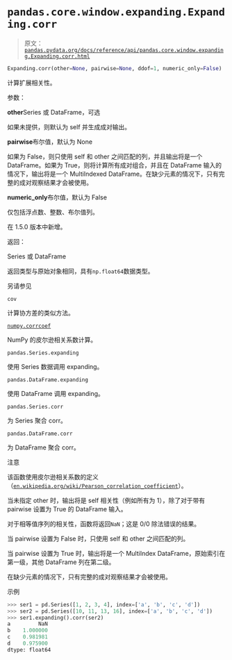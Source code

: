 # `pandas.core.window.expanding.Expanding.corr`

> 原文：[`pandas.pydata.org/docs/reference/api/pandas.core.window.expanding.Expanding.corr.html`](https://pandas.pydata.org/docs/reference/api/pandas.core.window.expanding.Expanding.corr.html)

```py
Expanding.corr(other=None, pairwise=None, ddof=1, numeric_only=False)
```

计算扩展相关性。

参数：

**other**Series 或 DataFrame，可选

如果未提供，则默认为 self 并生成成对输出。

**pairwise**布尔值，默认为 None

如果为 False，则只使用 self 和 other 之间匹配的列，并且输出将是一个 DataFrame。如果为 True，则将计算所有成对组合，并且在 DataFrame 输入的情况下，输出将是一个 MultiIndexed DataFrame。在缺少元素的情况下，只有完整的成对观察结果才会被使用。

**numeric_only**布尔值，默认为 False

仅包括浮点数、整数、布尔值列。

在 1.5.0 版本中新增。

返回：

Series 或 DataFrame

返回类型与原始对象相同，具有`np.float64`数据类型。

另请参见

`cov`

计算协方差的类似方法。

[`numpy.corrcoef`](https://numpy.org/doc/stable/reference/generated/numpy.corrcoef.html#numpy.corrcoef "(在 NumPy v1.26)")

NumPy 的皮尔逊相关系数计算。

`pandas.Series.expanding`

使用 Series 数据调用 expanding。

`pandas.DataFrame.expanding`

使用 DataFrame 调用 expanding。

`pandas.Series.corr`

为 Series 聚合 corr。

`pandas.DataFrame.corr`

为 DataFrame 聚合 corr。

注意

该函数使用皮尔逊相关系数的定义（[`en.wikipedia.org/wiki/Pearson_correlation_coefficient`](https://en.wikipedia.org/wiki/Pearson_correlation_coefficient)）。

当未指定 other 时，输出将是 self 相关性（例如所有为 1），除了对于带有 pairwise 设置为 True 的 DataFrame 输入。

对于相等值序列的相关性，函数将返回`NaN`；这是 0/0 除法错误的结果。

当 pairwise 设置为 False 时，只使用 self 和 other 之间匹配的列。

当 pairwise 设置为 True 时，输出将是一个 MultiIndex DataFrame，原始索引在第一级，其他 DataFrame 列在第二级。

在缺少元素的情况下，只有完整的成对观察结果才会被使用。

示例

```py
>>> ser1 = pd.Series([1, 2, 3, 4], index=['a', 'b', 'c', 'd'])
>>> ser2 = pd.Series([10, 11, 13, 16], index=['a', 'b', 'c', 'd'])
>>> ser1.expanding().corr(ser2)
a         NaN
b    1.000000
c    0.981981
d    0.975900
dtype: float64 
```

